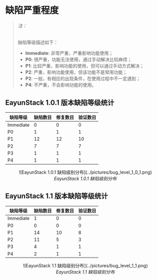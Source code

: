 # 缺陷严重程度

> ###### 注：
> 缺陷等级描述如下：
>
> * **Immediate**: 非常严重，严重影响功能使用；
> * **P0**: 很严重，功能无法使用，通过手动解决比较麻烦；
> * **P1**: 比较严重，影响功能的使用，但可以通过手动方式解决；
> * **P2**: 严重，影响功能使用，但该功能不是常用功能；
> * **P2**: 一般，有相应的出现条件，在使用过程中不一定遇到；
> * **P4**: 不严重，不会影响功能的使用。

## EayunStack 1.0.1 版本缺陷等级统计

|缺陷等级|缺陷数目|修复数目|验证数目|
|--------|--------|--------|--------|
|Immediate|0|0|0|
|P0|1|1|1|
|P1|12|12|10|
|P2|7|7|7|
|P3|1|1|1|
|P4|1|1|1|

<center>![EayunStack 1.0.1 缺陷级别分布](../pictures/bug_level_1_0_1.png)</center>
<i><center>EayunStack 1.0.1 缺陷级别分布</center></i>

## EayunStack 1.1 版本缺陷等级统计

|缺陷等级|缺陷数目|修复数目|验证数目|
|--------|--------|--------|--------|
|Immediate|1|0|0|
|P0|0|0|0|
|P1|14|10|8|
|P2|11|5|3|
|P3|4|1|1|
|P4|2|1|1|

<center>![EayunStack 1.1 缺陷级别分布](../pictures/bug_level_1_1.png)</center>
<i><center>EayunStack 1.1 缺陷级别分布</center></i>
